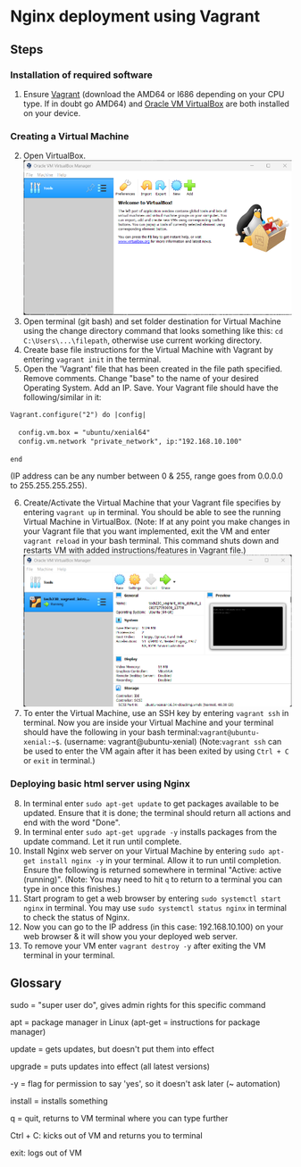 # Nginx deployment using Vagrant

## Steps

### Installation of required software

1. Ensure [Vagrant](https://developer.hashicorp.com/vagrant/downloads?product_intent=vagrant) (download the AMD64 or I686 depending on your CPU type. If in doubt go AMD64) and [Oracle VM VirtualBox](https://www.virtualbox.org/wiki/Download_Old_Builds_6_1) are both installed on your device.

### Creating a Virtual Machine

2. Open VirtualBox. ![VirtualBox manager](virtual_box_manager_home.png)
3. Open terminal (git bash) and set folder destination for Virtual Machine using the change directory command that looks something like this: `cd C:\Users\...\filepath`, otherwise use current working directory.
4. Create base file instructions for the Virtual Machine with Vagrant by entering `vagrant init` in the terminal.
5. Open the 'Vagrant' file that has been created in the file path specified. Remove comments. Change "base" to the name of your desired Operating System. Add an IP. Save. Your Vagrant file should have the following/similar in it:
~~~
Vagrant.configure("2") do |config|

  config.vm.box = "ubuntu/xenial64"
  config.vm.network "private_network", ip:"192.168.10.100"

end
~~~
(IP address can be any number between 0 & 255, range goes from 0.0.0.0 to 255.255.255.255).

6. Create/Activate the Virtual Machine that your Vagrant file specifies by entering `vagrant up` in terminal. You should be able to see the running Virtual Machine in VirtualBox. (Note: If at any point you make changes in your Vagrant file that you want implemented, exit the VM and enter `vagrant reload` in your bash terminal. This command shuts down and restarts VM with added instructions/features in Vagrant file.) ![Running VBox](virtual_box_manager_home_running.png)
7. To enter the Virtual Machine, use an SSH key by entering `vagrant ssh` in terminal. Now you are inside your Virtual Machine and your terminal should have the following in your bash terminal:`vagrant@ubuntu-xenial:~$`. (username: vagrant@ubuntu-xenial) (Note:`vagrant ssh` can be used to enter the VM again after it has been exited by using `Ctrl + C` or `exit` in terminal.)

### Deploying basic html server using Nginx

8. In terminal enter `sudo apt-get update` to get packages available to be updated. Ensure that it is done; the terminal should return all actions and end with the word "Done".
9. In terminal enter `sudo apt-get upgrade -y` installs packages from the update command. Let it run until complete.
10. Install Nginx web server on your Virtual Machine by entering `sudo apt-get install nginx -y` in your terminal. Allow it to run until completion. Ensure the following is returned somewhere in terminal "Active: active (running)". (Note: You may need to hit `q` to return to a terminal you can type in once this finishes.)
11. Start program to get a web browser by entering `sudo systemctl start nginx` in terminal. You may use `sudo systemctl status nginx` in terminal to check the status of Nginx.
12. Now you can go to the IP address (in this case: 192.168.10.100) on your web browser & it will show you your deployed web server.
13. To remove your VM enter `vagrant destroy -y` after exiting the VM terminal in your terminal.

## Glossary
sudo = "super user do", gives admin rights for this specific command

apt = package manager in Linux (apt-get = instructions for package manager)

update = gets updates, but doesn't put them into effect

upgrade = puts updates into effect (all latest versions)

-y = flag for permission to say 'yes', so it doesn't ask later (~ automation)

install = installs something

q = quit, returns to VM terminal where you can type further

Ctrl + C: kicks out of VM and returns you to terminal

exit: logs out of VM

